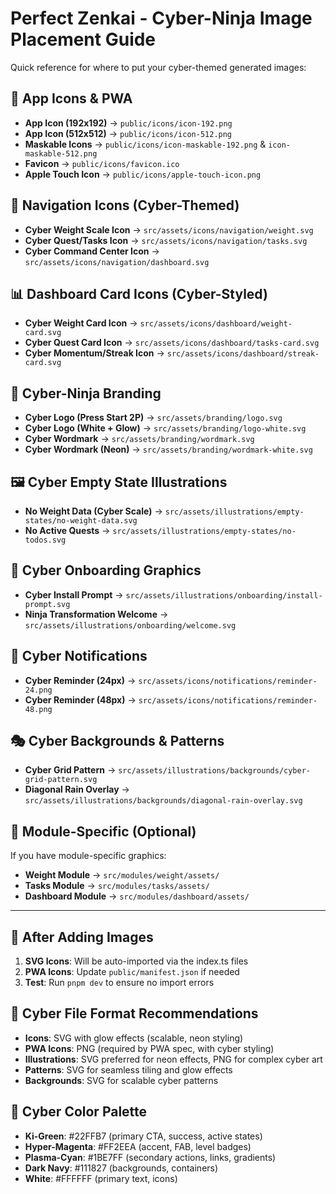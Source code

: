 # Perfect Zenkai - Cyber-Ninja Image Placement Guide

Quick reference for where to put your cyber-themed generated images:

## 🎯 App Icons & PWA
- **App Icon (192x192)** → `public/icons/icon-192.png`
- **App Icon (512x512)** → `public/icons/icon-512.png`
- **Maskable Icons** → `public/icons/icon-maskable-192.png` & `icon-maskable-512.png`
- **Favicon** → `public/icons/favicon.ico`
- **Apple Touch Icon** → `public/icons/apple-touch-icon.png`

## 🧭 Navigation Icons (Cyber-Themed)
- **Cyber Weight Scale Icon** → `src/assets/icons/navigation/weight.svg`
- **Cyber Quest/Tasks Icon** → `src/assets/icons/navigation/tasks.svg`
- **Cyber Command Center Icon** → `src/assets/icons/navigation/dashboard.svg`

## 📊 Dashboard Card Icons (Cyber-Styled)
- **Cyber Weight Card Icon** → `src/assets/icons/dashboard/weight-card.svg`
- **Cyber Quest Card Icon** → `src/assets/icons/dashboard/tasks-card.svg`
- **Cyber Momentum/Streak Icon** → `src/assets/icons/dashboard/streak-card.svg`

## 🎨 Cyber-Ninja Branding
- **Cyber Logo (Press Start 2P)** → `src/assets/branding/logo.svg`
- **Cyber Logo (White + Glow)** → `src/assets/branding/logo-white.svg`
- **Cyber Wordmark** → `src/assets/branding/wordmark.svg`
- **Cyber Wordmark (Neon)** → `src/assets/branding/wordmark-white.svg`

## 🖼️ Cyber Empty State Illustrations
- **No Weight Data (Cyber Scale)** → `src/assets/illustrations/empty-states/no-weight-data.svg`
- **No Active Quests** → `src/assets/illustrations/empty-states/no-todos.svg`

## 🚀 Cyber Onboarding Graphics
- **Cyber Install Prompt** → `src/assets/illustrations/onboarding/install-prompt.svg`
- **Ninja Transformation Welcome** → `src/assets/illustrations/onboarding/welcome.svg`

## 🔔 Cyber Notifications
- **Cyber Reminder (24px)** → `src/assets/icons/notifications/reminder-24.png`
- **Cyber Reminder (48px)** → `src/assets/icons/notifications/reminder-48.png`

## 🎭 Cyber Backgrounds & Patterns
- **Cyber Grid Pattern** → `src/assets/illustrations/backgrounds/cyber-grid-pattern.svg`
- **Diagonal Rain Overlay** → `src/assets/illustrations/backgrounds/diagonal-rain-overlay.svg`

## 📁 Module-Specific (Optional)
If you have module-specific graphics:
- **Weight Module** → `src/modules/weight/assets/`
- **Tasks Module** → `src/modules/tasks/assets/`
- **Dashboard Module** → `src/modules/dashboard/assets/`

---

## 🔧 After Adding Images

1. **SVG Icons**: Will be auto-imported via the index.ts files
2. **PWA Icons**: Update `public/manifest.json` if needed
3. **Test**: Run `pnpm dev` to ensure no import errors

## 📝 Cyber File Format Recommendations
- **Icons**: SVG with glow effects (scalable, neon styling)
- **PWA Icons**: PNG (required by PWA spec, with cyber styling)
- **Illustrations**: SVG preferred for neon effects, PNG for complex cyber art
- **Patterns**: SVG for seamless tiling and glow effects
- **Backgrounds**: SVG for scalable cyber patterns

## 🎨 Cyber Color Palette
- **Ki-Green**: #22FFB7 (primary CTA, success, active states)
- **Hyper-Magenta**: #FF2EEA (accent, FAB, level badges)
- **Plasma-Cyan**: #1BE7FF (secondary actions, links, gradients)
- **Dark Navy**: #111827 (backgrounds, containers)
- **White**: #FFFFFF (primary text, icons) 